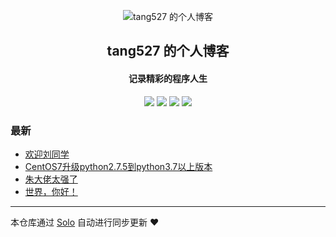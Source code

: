 <p align="center"><img alt="tang527 的个人博客" src="https://static.b3log.org/images/brand/solo-32.png"></p><h2 align="center">
tang527 的个人博客
</h2>

<h4 align="center">记录精彩的程序人生</h4>
<p align="center"><a title="tang527 的个人博客" target="_blank" href="https://github.com/tang527/solo-blog"><img src="https://img.shields.io/github/last-commit/tang527/solo-blog.svg?style=flat-square&color=FF9900"></a>
<a title="GitHub repo size in bytes" target="_blank" href="https://github.com/tang527/solo-blog"><img src="https://img.shields.io/github/repo-size/tang527/solo-blog.svg?style=flat-square"></a>
<a title="Solo Version" target="_blank" href="https://github.com/b3log/solo/releases"><img src="https://img.shields.io/badge/solo-3.6.4-f1e05a.svg?style=flat-square&color=blueviolet"></a>
<a title="Hits" target="_blank" href="https://github.com/b3log/hits"><img src="https://hits.b3log.org/tang527/solo-blog.svg"></a></p>

### 最新

* [欢迎刘同学](http://colonel.wang/articles/2019/09/14/1568472353904.html)
* [CentOS7升级python2.7.5到python3.7以上版本](http://colonel.wang/articles/2019/09/14/1568455259699.html)
* [朱大佬太强了](http://colonel.wang/articles/2019/09/07/1567850820328.html)
* [世界，你好！](http://colonel.wang/hello-solo)



---

本仓库通过 [Solo](https://github.com/b3log/solo) 自动进行同步更新 ❤️ 